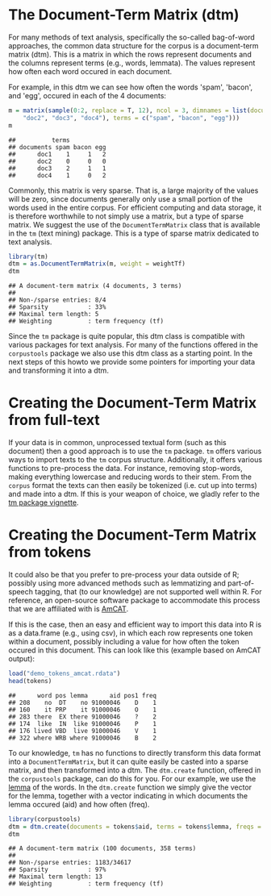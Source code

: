 The Document-Term Matrix (dtm)
========================================================

For many methods of text analysis, specifically the so-called bag-of-word approaches, the common data structure for the corpus is a document-term matrix (dtm). This is a matrix in which the rows represent documents and the columns represent terms (e.g., words, lemmata). The values represent how often each word occured in each document. 

For example, in this dtm we can see how often the words 'spam', 'bacon', and 'egg', occured in each of the 4 documents:

```r
m = matrix(sample(0:2, replace = T, 12), ncol = 3, dimnames = list(documents = c("doc1", 
    "doc2", "doc3", "doc4"), terms = c("spam", "bacon", "egg")))
m
```

```
##          terms
## documents spam bacon egg
##      doc1    1     1   2
##      doc2    0     0   0
##      doc3    2     1   1
##      doc4    1     0   2
```


Commonly, this matrix is very sparse. That is, a large majority of the values will be zero, since documents generally only use a small portion of the words used in the entire corpus. For efficient computing and data storage, it is therefore worthwhile to not simply use a matrix, but a type of sparse matrix. We suggest the use of the `DocumentTermMatrix` class that is available in the `tm` (text mining) package. This is a type of sparse matrix dedicated to text analysis.


```r
library(tm)
dtm = as.DocumentTermMatrix(m, weight = weightTf)
dtm
```

```
## A document-term matrix (4 documents, 3 terms)
## 
## Non-/sparse entries: 8/4
## Sparsity           : 33%
## Maximal term length: 5 
## Weighting          : term frequency (tf)
```


Since the `tm` package is quite popular, this dtm class is compatible with various packages for text analysis. For many of the functions offered in the `corpustools` package we also use this dtm class as a starting point. In the next steps of this howto we provide some pointers for importing your data and transforming it into a dtm.

Creating the Document-Term Matrix from full-text
========================================================

If your data is in common, unprocessed textual form (such as this document) then a good approach is to use the `tm` package. `tm` offers various ways to import texts to the `tm` corpus structure. Additionally, it offers various functions to pre-process the data. For instance, removing stop-words, making everything lowercase and reducing words to their stem. From the `corpus` format the texts can then easily be tokenized (i.e. cut up into terms) and made into a dtm. If this is your weapon of choice, we gladly refer to the [tm package vignette](http://cran.r-project.org/web/packages/tm/vignettes/tm.pdf).

Creating the Document-Term Matrix from tokens
========================================================

It could also be that you prefer to pre-process your data outside of R; possibly using more advanced methods such as lemmatizing and part-of-speech tagging, that (to our knowledge) are not supported well within R. For reference, an open-source software package to accommodate this process that we are affiliated with is [AmCAT](https://github.com/amcat/). 

If this is the case, then an easy and efficient way to import this data into R is as a data.frame (e.g., using csv), in which each row represents one token within a document, possibly including a value for how often the token occured in this document. This can look like this (example based on AmCAT output):


```r
load("demo_tokens_amcat.rdata")
head(tokens)
```

```
##      word pos lemma      aid pos1 freq
## 208    no  DT    no 91000046    D    1
## 160    it PRP    it 91000046    O    1
## 283 there  EX there 91000046    ?    2
## 174  like  IN  like 91000046    P    1
## 176 lived VBD  live 91000046    V    1
## 322 where WRB where 91000046    B    2
```


To our knowledge, `tm` has no functions to directly transform this data format into a `DocumentTermMatrix`, but it can quite easily be casted into a sparse matrix, and then transformed into a dtm. The `dtm.create` function, offered in the `corpustools` package, can do this for you. For our example, we use the [lemma](http://en.wikipedia.org/wiki/Lemma_(morphology)) of the words. In the `dtm.create` function we simply give the vector for the lemma, together with a vector indicating in which documents the lemma occured (aid) and how often (freq).


```r
library(corpustools)
dtm = dtm.create(documents = tokens$aid, terms = tokens$lemma, freqs = tokens$freq)
dtm
```

```
## A document-term matrix (100 documents, 358 terms)
## 
## Non-/sparse entries: 1183/34617
## Sparsity           : 97%
## Maximal term length: 13 
## Weighting          : term frequency (tf)
```


